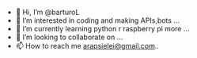 - 👋 Hi, I’m @barturoL
- 👀 I’m interested in coding and making APIs,bots ...
- 🌱 I’m currently learning  python r raspberry pi more ...
- 💞️ I’m looking to collaborate on ...
- 📫 How to reach me arapsielei@gmail.com..

<!---
barturoL/barturoL is a ✨ special ✨ repository because its `README.md` (this file) appears on your GitHub profile.
You can click the Preview link to take a look at your changes.
--->
